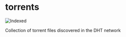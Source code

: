 torrents 
========
![Indexed](https://img.shields.io/badge/indexed-263402-blue)

Collection of torrent files discovered in the DHT network
